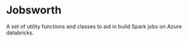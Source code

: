 # Jobsworth

A set of utility functions and classes to aid in build Spark jobs on Azure databricks.

